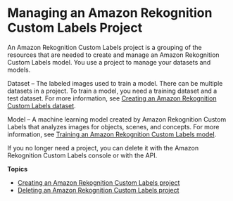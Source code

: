 # Managing an Amazon Rekognition Custom Labels Project<a name="cp-manage-project"></a>

An Amazon Rekognition Custom Labels project is a grouping of the resources that are needed to create and manage an Amazon Rekognition Custom Labels model\. You use a project to manage your datasets and models\.

Dataset – The labeled images used to train a model\. There can be multiple datasets in a project\. To train a model, you need a training dataset and a test dataset\. For more information, see [Creating an Amazon Rekognition Custom Labels dataset](cd-create-dataset.md)\.

Model – A machine learning model created by Amazon Rekognition Custom Labels that analyzes images for objects, scenes, and concepts\. For more information, see [Training an Amazon Rekognition Custom Labels model](tm-train-model.md)\. 

If you no longer need a project, you can delete it with the Amazon Rekognition Custom Labels console or with the API\.

**Topics**
+ [Creating an Amazon Rekognition Custom Labels project](cp-create-project.md)
+ [Deleting an Amazon Rekognition Custom Labels project](cp-delete.md)